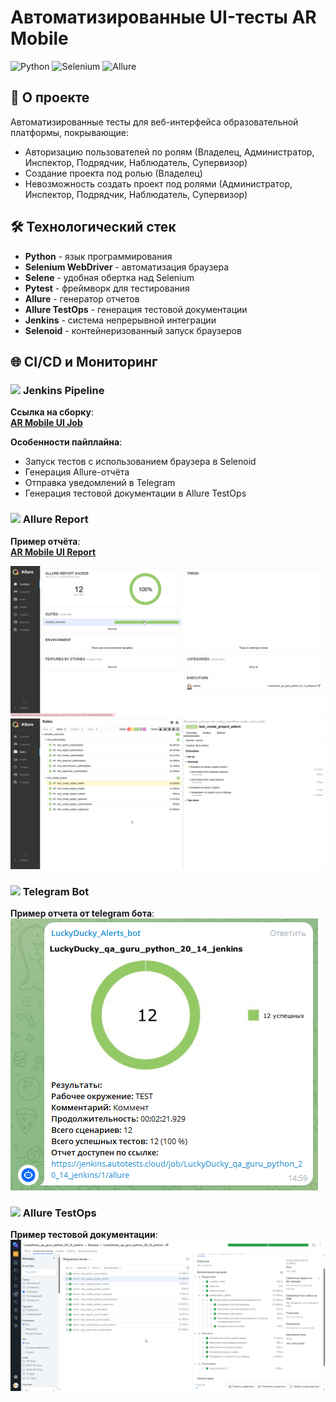 <h1 align="centre"> Автоматизированные UI-тесты AR Mobile</h1>

![Python](https://img.shields.io/badge/python-3.13-blue.svg)
![Selenium](https://img.shields.io/badge/selenium-4.34.2-green.svg)
![Allure](https://img.shields.io/badge/allure-2.15.0-orange.svg)

## 📌 О проекте

Автоматизированные тесты для веб-интерфейса образовательной платформы, покрывающие:
- Авторизацию пользователей по ролям (Владелец, Администратор, Инспектор, Подрядчик, Наблюдатель, Супервизор)
- Создание проекта под ролью (Владелец)
- Невозможность создать проект под ролями (Администратор, Инспектор, Подрядчик, Наблюдатель, Супервизор)

## 🛠 Технологический стек

- **Python** - язык программирования
- **Selenium WebDriver** - автоматизация браузера
- **Selene** - удобная обертка над Selenium
- **Pytest** - фреймворк для тестирования
- **Allure** - генератор отчетов
- **Allure TestOps** - генерация тестовой документации
- **Jenkins** - система непрерывной интеграции
- **Selenoid** - контейнеризованный запуск браузеров

## 🌐 CI/CD и Мониторинг

### <img src="https://jenkins.io/images/logos/jenkins/jenkins.svg" width="20"> **Jenkins Pipeline**

**Ссылка на сборку**:  
[**AR Mobile UI Job**](https://jenkins.autotests.cloud/job/LuckyDucky_qa_guru_python_20_14_jenkins/)

**Особенности пайплайна**:
- Запуск тестов с использованием браузера в Selenoid
- Генерация Allure-отчёта
- Отправка уведомлений в Telegram
- Генерация тестовой документации в Allure TestOps

### <img src="https://avatars.githubusercontent.com/u/5879127?s=200&v=4" width="20"> Allure Report
**Пример отчёта**:  
[**AR Mobile UI Report**](https://jenkins.autotests.cloud/job/LuckyDucky_qa_guru_python_20_14_jenkins/1/allure/)

![Report image](https://github.com/LuckyDuckyGGG/homework_qa_guru_20_14/blob/main/files/chrome_2jH4hMGKOW.png)  
![Report image2](https://github.com/LuckyDuckyGGG/homework_qa_guru_20_14/blob/main/files/chrome_KcahuQCFrB.png)

### <img src="https://telegram.org/img/t_logo.png" width="20"> Telegram Bot
**Пример отчета от telegram бота**:  
![Telegram bot image](https://github.com/LuckyDuckyGGG/homework_qa_guru_20_14/blob/main/files/Telegram_GaiX5vOHET.png)

### <img src="https://allure.autotests.cloud/favicon.ico" width="20"> Allure TestOps
**Пример тестовой документации**:  
![Allure TestOps image](https://github.com/LuckyDuckyGGG/homework_qa_guru_20_14/blob/main/files/chrome_LjAgKBEEGO.png)